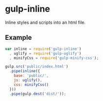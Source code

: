 gulp-inline
===========

Inline styles and scripts into an html file.

## Example

```javascript
var inline = require('gulp-inline')
  , uglify = require('gulp-uglify')
  , minifyCss = require('gulp-minify-css');

gulp.src('public/index.html')
  .pipe(inline({
    base: 'public/',
    js: uglify(),
    css: minifyCss()
  }))
  .pipe(gulp.dest('dist/'));
```